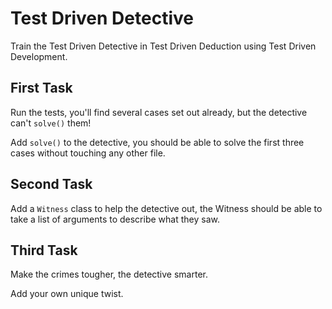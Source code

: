 # Test Driven Detective

Train the Test Driven Detective in Test Driven Deduction using Test Driven Development.

## First Task

Run the tests, you'll find several cases set out already, but the detective can't `solve()` them!  

Add `solve()` to the detective, you should be able to solve the first three cases without touching any other file.

## Second Task

Add a `Witness` class to help the detective out, the Witness should be able to take a list of arguments to describe what they saw.

## Third Task

Make the crimes tougher, the detective smarter.

Add your own unique twist.
